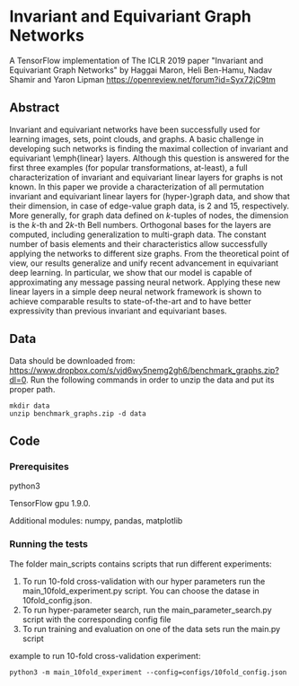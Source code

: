# Invariant and  Equivariant Graph Networks
A TensorFlow implementation of The ICLR 2019 paper "Invariant and  Equivariant Graph Networks" by Haggai Maron, Heli Ben-Hamu, Nadav Shamir and Yaron Lipman
https://openreview.net/forum?id=Syx72jC9tm
## Abstract
Invariant and equivariant networks have been successfully used for learning images, sets, point clouds, and graphs. A basic challenge in developing such networks is finding the maximal collection of invariant and equivariant \emph{linear} layers. Although this question is answered for the first three examples (for popular transformations, at-least), a full characterization of invariant and equivariant linear layers for graphs is not known.
In this paper we provide a characterization of all permutation invariant and equivariant linear layers for (hyper-)graph data, and show that their dimension, in case of edge-value graph data, is $2$ and $15$, respectively. More generally, for graph data defined on $k$-tuples of nodes, the dimension is the $k$-th and $2k$-th Bell numbers. Orthogonal bases for the layers are computed, including generalization to multi-graph data. The constant number of basis elements and their characteristics allow successfully applying the networks to different size graphs. From the theoretical point of view, our results generalize and unify recent advancement in equivariant deep learning. In particular, we show that our model is capable of approximating any message passing neural network.
Applying these new linear layers in a simple deep neural network framework is shown to achieve comparable results to state-of-the-art and to have better expressivity than previous invariant and equivariant bases.

## Data
Data should be downloaded from: https://www.dropbox.com/s/vjd6wy5nemg2gh6/benchmark_graphs.zip?dl=0. 
Run the following commands in order to unzip the data and put its proper path.
```
mkdir data
unzip benchmark_graphs.zip -d data
```

## Code

### Prerequisites

python3

TensorFlow gpu 1.9.0.

Additional modules: numpy, pandas, matplotlib



### Running the tests

The folder main_scripts contains scripts that run different experiments:

1. To run 10-fold cross-validation with our hyper parameters run the main_10fold_experiment.py script. You can choose the datase in 10fold_config.json.
2. To run hyper-parameter search, run the main_parameter_search.py script  with the corresponding config file
3. To run training and evaluation on one of the data sets run the main.py script

example to run 10-fold cross-validation experiment:

```
python3 -m main_10fold_experiment --config=configs/10fold_config.json
```




